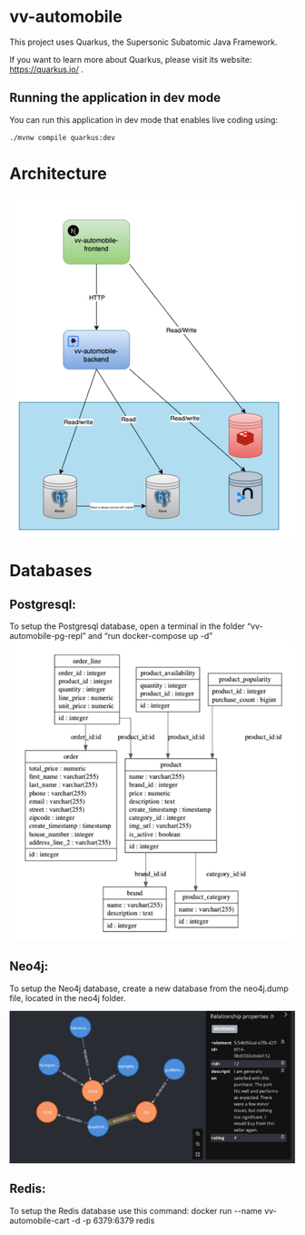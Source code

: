 # vv-automobile

This project uses Quarkus, the Supersonic Subatomic Java Framework.

If you want to learn more about Quarkus, please visit its website: https://quarkus.io/ .

## Running the application in dev mode

You can run this application in dev mode that enables live coding using:
```shell script
./mvnw compile quarkus:dev
```

# Architecture
![overview.png](src%2Fmain%2Fresources%2Fimages%2Foverview.png)


# Databases

## Postgresql: 
To setup the Postgresql database, open a terminal in the folder “vv-automobile-pg-repl” and “run docker-compose up -d”
![pg.png](src%2Fmain%2Fresources%2Fimages%2Fpg.png)

## Neo4j:
To setup the Neo4j database, create a new database from the neo4j.dump file, located in the neo4j folder. 

![neo4j.png](src%2Fmain%2Fresources%2Fimages%2Fneo4j.png)

## Redis:
To setup the Redis database use this command: docker run --name vv-automobile-cart -d -p 6379:6379 redis
